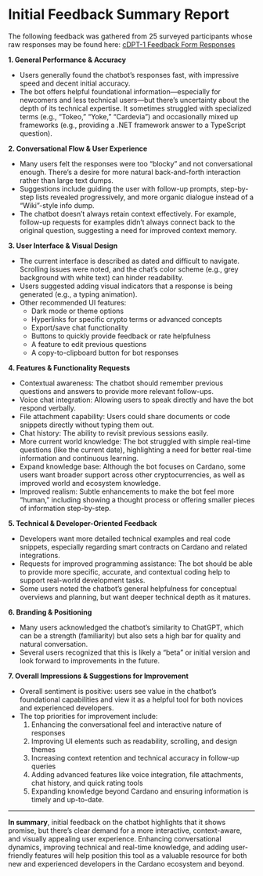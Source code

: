 # Initial Feedback Summary Report

The following feedback was gathered from 25 surveyed participants whose raw responses may be found here: [cDPT-1 Feedback Form Responses](https://docs.google.com/spreadsheets/d/1lQ51CA4tDp-ndKYT_IGVovvVaXn5ujjdPl9F3-5SkFI/edit?usp=sharing)

**1. General Performance & Accuracy**  
- Users generally found the chatbot’s responses fast, with impressive speed and decent initial accuracy.  
- The bot offers helpful foundational information—especially for newcomers and less technical users—but there’s uncertainty about the depth of its technical expertise. It sometimes struggled with specialized terms (e.g., “Tokeo,” “Yoke,” “Cardevia”) and occasionally mixed up frameworks (e.g., providing a .NET framework answer to a TypeScript question).

**2. Conversational Flow & User Experience**  
- Many users felt the responses were too “blocky” and not conversational enough. There’s a desire for more natural back-and-forth interaction rather than large text dumps.  
- Suggestions include guiding the user with follow-up prompts, step-by-step lists revealed progressively, and more organic dialogue instead of a “Wiki”-style info dump.  
- The chatbot doesn’t always retain context effectively. For example, follow-up requests for examples didn’t always connect back to the original question, suggesting a need for improved context memory.

**3. User Interface & Visual Design**  
- The current interface is described as dated and difficult to navigate. Scrolling issues were noted, and the chat’s color scheme (e.g., grey background with white text) can hinder readability.  
- Users suggested adding visual indicators that a response is being generated (e.g., a typing animation).  
- Other recommended UI features:  
  - Dark mode or theme options  
  - Hyperlinks for specific crypto terms or advanced concepts  
  - Export/save chat functionality  
  - Buttons to quickly provide feedback or rate helpfulness  
  - A feature to edit previous questions  
  - A copy-to-clipboard button for bot responses

**4. Features & Functionality Requests**  
- Contextual awareness: The chatbot should remember previous questions and answers to provide more relevant follow-ups.  
- Voice chat integration: Allowing users to speak directly and have the bot respond verbally.  
- File attachment capability: Users could share documents or code snippets directly without typing them out.  
- Chat history: The ability to revisit previous sessions easily.  
- More current world knowledge: The bot struggled with simple real-time questions (like the current date), highlighting a need for better real-time information and continuous learning.  
- Expand knowledge base: Although the bot focuses on Cardano, some users want broader support across other cryptocurrencies, as well as improved world and ecosystem knowledge.  
- Improved realism: Subtle enhancements to make the bot feel more “human,” including showing a thought process or offering smaller pieces of information step-by-step.

**5. Technical & Developer-Oriented Feedback**  
- Developers want more detailed technical examples and real code snippets, especially regarding smart contracts on Cardano and related integrations.  
- Requests for improved programming assistance: The bot should be able to provide more specific, accurate, and contextual coding help to support real-world development tasks.  
- Some users noted the chatbot’s general helpfulness for conceptual overviews and planning, but want deeper technical depth as it matures.

**6. Branding & Positioning**  
- Many users acknowledged the chatbot’s similarity to ChatGPT, which can be a strength (familiarity) but also sets a high bar for quality and natural conversation.  
- Several users recognized that this is likely a “beta” or initial version and look forward to improvements in the future.

**7. Overall Impressions & Suggestions for Improvement**  
- Overall sentiment is positive: users see value in the chatbot’s foundational capabilities and view it as a helpful tool for both novices and experienced developers.  
- The top priorities for improvement include:  
  1. Enhancing the conversational feel and interactive nature of responses  
  2. Improving UI elements such as readability, scrolling, and design themes  
  3. Increasing context retention and technical accuracy in follow-up queries  
  4. Adding advanced features like voice integration, file attachments, chat history, and quick rating tools  
  5. Expanding knowledge beyond Cardano and ensuring information is timely and up-to-date.

---

**In summary**, initial feedback on the chatbot highlights that it shows promise, but there’s clear demand for a more interactive, context-aware, and visually appealing user experience. Enhancing conversational dynamics, improving technical and real-time knowledge, and adding user-friendly features will help position this tool as a valuable resource for both new and experienced developers in the Cardano ecosystem and beyond.
